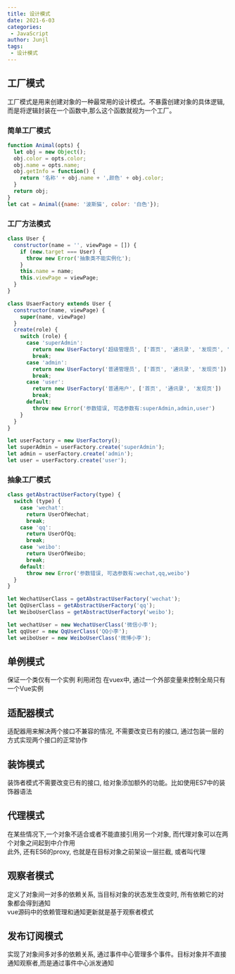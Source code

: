 ```yaml
---
title: 设计模式
date: 2021-6-03
categories:
 - JavaScript
author: Junjl
tags:
 - 设计模式
---
```


## 工厂模式
工厂模式是用来创建对象的一种最常用的设计模式。不暴露创建对象的具体逻辑,而是将逻辑封装在一个函数中,那么这个函数就视为一个工厂。

### 简单工厂模式
```js
function Animal(opts) {
  let obj = new Object();
  obj.color = opts.color;
  obj.name = opts.name;
  obj.getInfo = function() {
    return '名称' + obj.name + ',颜色' + obj.color;
  }
  return obj;
}
let cat = Animal({name: '波斯猫', color: '白色'});
```
### 工厂方法模式
```js
class User {
  constructor(name = '', viewPage = []) {
    if (new.target === User) {
      throw new Error('抽象类不能实例化');
    }
    this.name = name;
    this.viewPage = viewPage;
  }
}

class UsaerFactory extends User {
  constructor(name, viewPage) {
    super(name, viewPage)
  }
  create(role) {
    switch (role) {
      case 'superAdmin':
        return new UserFactory('超级管理员', ['首页', '通讯录', '发现页', '应用数据', '权限管理'])
        break;
      case 'admin':
        return new UserFactory('普通管理员', ['首页', '通讯录', '发现页'])
        break;
      case 'user':
        return new UserFactory('普通用户', ['首页', '通讯录', '发现页'])
        break;
      default:
        throw new Error('参数错误, 可选参数有:superAdmin,admin,user')
    }
  }
}

let userFactory = new UserFactory();
let superAdmin = userFactory.create('superAdmin');
let admin = userFactory.create('admin');
let user = userFactory.create('user');
```

### 抽象工厂模式
```js
class getAbstractUserFactory(type) {
  switch (type) {
    case 'wechat':
      return UserOfWechat;
      break;
    case 'qq':
      return UserOfQq;
      break;
    case 'weibo':
      return UserOfWeibo;
      break;
    default:
      throw new Error('参数错误, 可选参数有:wechat,qq,weibo')
  }
}

let WechatUserClass = getAbstractUserFactory('wechat');
let QqUserClass = getAbstractUserFactory('qq');
let WeiboUserClass = getAbstractUserFactory('weibo');

let wechatUser = new WechatUserClass('微信小李');
let qqUser = new QqUserClass('QQ小李');
let weiboUser = new WeiboUserClass('微博小李');
```

## 单例模式
保证一个类仅有一个实例 利用闭包
在vuex中, 通过一个外部变量来控制全局只有一个Vue实例
## 适配器模式
适配器用来解决两个接口不兼容的情况, 不需要改变已有的接口, 通过包装一层的方式实现两个接口的正常协作
## 装饰模式
装饰者模式不需要改变已有的接口, 给对象添加额外的功能。比如使用ES7中的装饰器语法
## 代理模式
在某些情况下,一个对象不适合或者不能直接引用另一个对象, 而代理对象可以在两个对象之间起到中介作用  
此外, 还有ES6的proxy, 也就是在目标对象之前架设一层拦截, 或者叫代理
## 观察者模式
定义了对象间一对多的依赖关系, 当目标对象的状态发生改变时, 所有依赖它的对象都会得到通知  
vue源码中的依赖管理和通知更新就是基于观察者模式
## 发布订阅模式
实现了对象间多对多的依赖关系, 通过事件中心管理多个事件。目标对象并不直接通知观察者,而是通过事件中心派发通知